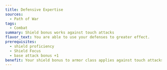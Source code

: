 ```yaml
---
title: Defensive Expertise
sources:
  - Path of War
tags:
  - Combat
summary: Shield bonus works against touch attacks
flavor_text: You are able to use your defenses to greater effect.
prerequisites:
  - shield proficiency
  - Shield Focus
  - base attack bonus +1
benefit: Your shield bonus to armor class applies against touch attacks. Additionally, you may add the enhancement bonus of your shield (if any) as a competence bonus to Reflex saves.
---
```

